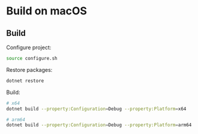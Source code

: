 # Build on macOS

## Build

Configure project:

```bash
source configure.sh
```

Restore packages:

```bash
dotnet restore
```

Build:

```bash
# x64
dotnet build --property:Configuration=Debug --property:Platform=x64

# arm64
dotnet build --property:Configuration=Debug --property:Platform=arm64
```

